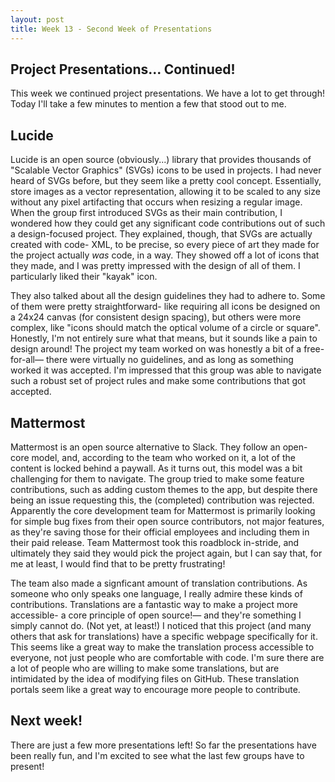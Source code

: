```yaml
---
layout: post
title: Week 13 - Second Week of Presentations
---
```


## Project Presentations... Continued!
This week we continued project presentations. We have a lot to get through! Today I'll take a few minutes to mention a few that stood out to me.

<!--more-->

## Lucide
Lucide is an open source (obviously...) library that provides thousands of "Scalable Vector Graphics" (SVGs) icons to be used in projects. I had never heard of SVGs before, but they seem like a pretty cool concept. Essentially, store images as a vector representation, allowing it to be scaled to any size without any pixel artifacting that occurs when resizing a regular image. When the group first introduced SVGs as their main contribution, I wondered how they could get any significant code contributions out of such a design-focused project. They explained, though, that SVGs are actually created with code- XML, to be precise, so every piece of art they made for the project actually *was* code, in a way. They showed off a lot of icons that they made, and I was pretty impressed with the design of all of them. I particularly liked their "kayak" icon.

They also talked about all the design guidelines they had to adhere to. Some of them were pretty straightforward- like requiring all icons be designed on a 24x24 canvas (for consistent design spacing), but others were more complex, like "icons should match the optical volume of a circle or square". Honestly, I'm not entirely sure what that means, but it sounds like a pain to design around! The project my team worked on was honestly a bit of a free-for-all— there were virtually no guidelines, and as long as something worked it was accepted. I'm impressed that this group was able to navigate such a robust set of project rules and make some contributions that got accepted.

## Mattermost
Mattermost is an open source alternative to Slack. They follow an open-core model, and, according to the team who worked on it, a lot of the content is locked behind a paywall. As it turns out, this model was a bit challenging for them to navigate. The group tried to make some feature contributions, such as adding custom themes to the app, but despite there being an issue requesting this, the (completed) contribution was rejected. Apparently the core development team for Mattermost is primarily looking for simple bug fixes from their open source contributors, not major features, as they're saving those for their official employees and including them in their paid release. Team Mattermost took this roadblock in-stride, and ultimately they said they would pick the project again, but I can say that, for me at least, I would find that to be pretty frustrating!

The team also made a signficant amount of translation contributions. As someone who only speaks one language, I really admire these kinds of contributions. Translations are a fantastic way to make a project more accessible- a core principle of open source!— and they're something I simply cannot do. (Not yet, at least!) I noticed that this project (and many others that ask for translations) have a specific webpage specifically for it. This seems like a great way to make the translation process accessible to everyone, not just people who are comfortable with code. I'm sure there are a lot of people who are willing to make some translations, but are intimidated by the idea of modifying files on GitHub. These translation portals seem like a great way to encourage more people to contribute.

## Next week!
There are just a few more presentations left! So far the presentations have been really fun, and I'm excited to see what the last few groups have to present!







